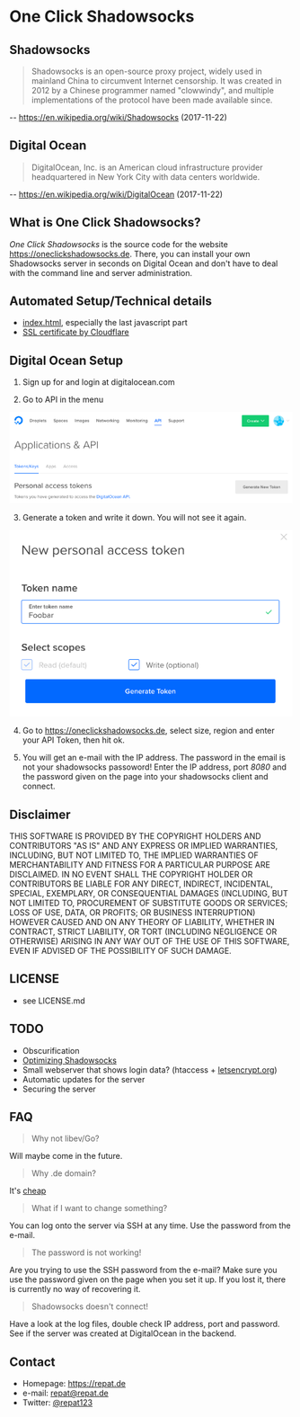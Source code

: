 # One Click Shadowsocks

## Shadowsocks

> Shadowsocks is an open-source proxy project, widely used in mainland China to circumvent Internet censorship. It was created in 2012 by a Chinese programmer named "clowwindy", and multiple implementations of the protocol have been made available since.

-- https://en.wikipedia.org/wiki/Shadowsocks (2017-11-22)

## Digital Ocean
> DigitalOcean, Inc. is an American cloud infrastructure provider headquartered in New York City with data centers worldwide.

-- https://en.wikipedia.org/wiki/DigitalOcean (2017-11-22)

## What is One Click Shadowsocks?

*One Click Shadowsocks* is the source code for the website https://oneclickshadowsocks.de. There, you can install your own Shadowsocks server in seconds on Digital Ocean and don't have to deal with the command line and server administration.

## Automated Setup/Technical details
* [index.html](https://github.com/repat/one-click-shadowsocks/blob/master/index.html), especially the last javascript part
* [SSL certificate by Cloudflare](https://support.cloudflare.com/hc/en-us/articles/200170516-How-do-I-add-SSL-to-my-site-)

## Digital Ocean Setup

1. Sign up for and login at digitalocean.com

2. Go to API in the menu

![GitHub Logo](/img/digitalocean-token1.png)

3. Generate a token and write it down. You will not see it again.

![GitHub Logo](/img/digitalocean-token2.png)

4. Go to https://oneclickshadowsocks.de, select size, region and enter your API Token, then hit ok.

5. You will get an e-mail with the IP address. The password in the email is not your shadowsocks passoword! Enter the IP address, port *8080* and the password given on the page into your shadowsocks client and connect.

## Disclaimer
THIS SOFTWARE IS PROVIDED BY THE COPYRIGHT HOLDERS AND CONTRIBUTORS "AS IS" AND ANY EXPRESS OR IMPLIED WARRANTIES, INCLUDING, BUT NOT LIMITED TO, THE IMPLIED WARRANTIES OF MERCHANTABILITY AND FITNESS FOR A PARTICULAR PURPOSE ARE DISCLAIMED. IN NO EVENT SHALL THE COPYRIGHT HOLDER OR CONTRIBUTORS BE LIABLE FOR ANY DIRECT, INDIRECT, INCIDENTAL, SPECIAL, EXEMPLARY, OR CONSEQUENTIAL DAMAGES (INCLUDING, BUT NOT LIMITED TO, PROCUREMENT OF SUBSTITUTE GOODS OR SERVICES; LOSS OF USE, DATA, OR PROFITS; OR BUSINESS INTERRUPTION) HOWEVER CAUSED AND ON ANY THEORY OF LIABILITY, WHETHER IN CONTRACT, STRICT LIABILITY, OR TORT (INCLUDING NEGLIGENCE OR OTHERWISE) ARISING IN ANY WAY OUT OF THE USE OF THIS SOFTWARE, EVEN IF ADVISED OF THE POSSIBILITY OF SUCH DAMAGE.

## LICENSE
* see LICENSE.md

## TODO
* Obscurification
* [Optimizing Shadowsocks](https://github.com/shadowsocks/shadowsocks/wiki/Optimizing-Shadowsocks)
* Small webserver that shows login data? (htaccess + [letsencrypt.org](https://letsencrypt.org "let's encrypt"))
* Automatic updates for the server
* Securing the server

## FAQ
> Why not libev/Go?

Will maybe come in the future.

> Why .de domain?

It's [cheap](https://do.de)

> What if I want to change something?

You can log onto the server via SSH at any time. Use the password from the e-mail.

> The password is not working!

Are you trying to use the SSH password from the e-mail? Make sure you use the password given on the page when you set it up. If you lost it, there is currently no way of recovering it.

> Shadowsocks doesn't connect!

Have a look at the log files, double check IP address, port and password. See if the server was created at DigitalOcean in the backend.

## Contact
* Homepage: https://repat.de
* e-mail: repat@repat.de
* Twitter: [@repat123](https://twitter.com/repat123 "repat123 on twitter")
